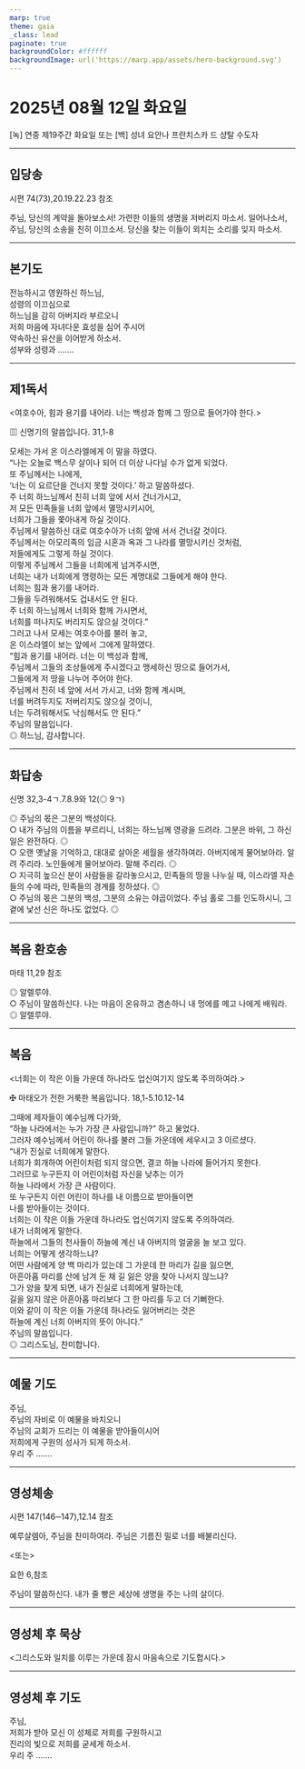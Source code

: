 ```yaml
---
marp: true
theme: gaia
_class: lead
paginate: true
backgroundColor: #ffffff
backgroundImage: url('https://marp.app/assets/hero-background.svg')
---
```


# 2025년 08월 12일 화요일

[녹] 연중 제19주간 화요일 또는 [백] 성녀 요안나 프란치스카 드 샹탈 수도자  




---

## 입당송

시편 74(73),20.19.22.23 참조

주님, 당신의 계약을 돌아보소서! 가련한 이들의 생명을 저버리지 마소서. 일어나소서, 주님, 당신의 소송을 친히 이끄소서. 당신을 찾는 이들이 외치는 소리를 잊지 마소서.  
  


---

## 본기도

전능하시고 영원하신 하느님,  
성령의 이끄심으로  
하느님을 감히 아버지라 부르오니  
저희 마음에 자녀다운 효성을 심어 주시어  
약속하신 유산을 이어받게 하소서.  
성부와 성령과 …….  
  


---

## 제1독서

<여호수아, 힘과 용기를 내어라. 너는 백성과 함께 그 땅으로 들어가야 한다.>

▥ 신명기의 말씀입니다. 31,1-8

모세는 가서 온 이스라엘에게 이 말을 하였다.  
“나는 오늘로 백스무 살이나 되어 더 이상 나다닐 수가 없게 되었다.  
또 주님께서는 나에게,  
‘너는 이 요르단을 건너지 못할 것이다.’ 하고 말씀하셨다.  
주 너희 하느님께서 친히 너희 앞에 서서 건너가시고,  
저 모든 민족들을 너희 앞에서 멸망시키시어,  
너희가 그들을 쫓아내게 하실 것이다.  
주님께서 말씀하신 대로 여호수아가 너희 앞에 서서 건너갈 것이다.  
주님께서는 아모리족의 임금 시혼과 옥과 그 나라를 멸망시키신 것처럼,  
저들에게도 그렇게 하실 것이다.  
이렇게 주님께서 그들을 너희에게 넘겨주시면,  
너희는 내가 너희에게 명령하는 모든 계명대로 그들에게 해야 한다.  
너희는 힘과 용기를 내어라.  
그들을 두려워해서도 겁내서도 안 된다.  
주 너희 하느님께서 너희와 함께 가시면서,  
너희를 떠나지도 버리지도 않으실 것이다.”  
그러고 나서 모세는 여호수아를 불러 놓고,  
온 이스라엘이 보는 앞에서 그에게 말하였다.  
“힘과 용기를 내어라. 너는 이 백성과 함께,  
주님께서 그들의 조상들에게 주시겠다고 맹세하신 땅으로 들어가서,  
그들에게 저 땅을 나누어 주어야 한다.  
주님께서 친히 네 앞에 서서 가시고, 너와 함께 계시며,  
너를 버려두지도 저버리지도 않으실 것이니,  
너는 두려워해서도 낙심해서도 안 된다.”  
주님의 말씀입니다.  
◎ 하느님, 감사합니다.  
  


---

## 화답송

신명 32,3-4ㄱ.7.8.9와 12(◎ 9ㄱ)

◎ 주님의 몫은 그분의 백성이다.  
○ 내가 주님의 이름을 부르리니, 너희는 하느님께 영광을 드려라. 그분은 바위, 그 하신 일은 완전하다. ◎  
○ 오랜 옛날을 기억하고, 대대로 살아온 세월을 생각하여라. 아버지에게 물어보아라. 알려 주리라. 노인들에게 물어보아라. 말해 주리라. ◎  
○ 지극히 높으신 분이 사람들을 갈라놓으시고, 민족들의 땅을 나누실 때, 이스라엘 자손들의 수에 따라, 민족들의 경계를 정하셨다. ◎  
○ 주님의 몫은 그분의 백성, 그분의 소유는 야곱이었다. 주님 홀로 그를 인도하시니, 그 곁에 낯선 신은 하나도 없었다. ◎  
  


---

## 복음 환호송

마태 11,29 참조

◎ 알렐루야.  
○ 주님이 말씀하신다. 나는 마음이 온유하고 겸손하니 내 멍에를 메고 나에게 배워라.  
◎ 알렐루야.  
  


---

## 복음

<너희는 이 작은 이들 가운데 하나라도 업신여기지 않도록 주의하여라.>

✠ 마태오가 전한 거룩한 복음입니다. 18,1-5.10.12-14

그때에 제자들이 예수님께 다가와,  
“하늘 나라에서는 누가 가장 큰 사람입니까?” 하고 물었다.  
그러자 예수님께서 어린이 하나를 불러 그들 가운데에 세우시고 3 이르셨다.  
“내가 진실로 너희에게 말한다.  
너희가 회개하여 어린이처럼 되지 않으면, 결코 하늘 나라에 들어가지 못한다.  
그러므로 누구든지 이 어린이처럼 자신을 낮추는 이가  
하늘 나라에서 가장 큰 사람이다.  
또 누구든지 이런 어린이 하나를 내 이름으로 받아들이면  
나를 받아들이는 것이다.  
너희는 이 작은 이들 가운데 하나라도 업신여기지 않도록 주의하여라.  
내가 너희에게 말한다.  
하늘에서 그들의 천사들이 하늘에 계신 내 아버지의 얼굴을 늘 보고 있다.  
너희는 어떻게 생각하느냐?  
어떤 사람에게 양 백 마리가 있는데 그 가운데 한 마리가 길을 잃으면,  
아흔아홉 마리를 산에 남겨 둔 채 길 잃은 양을 찾아 나서지 않느냐?  
그가 양을 찾게 되면, 내가 진실로 너희에게 말하는데,  
길을 잃지 않은 아흔아홉 마리보다 그 한 마리를 두고 더 기뻐한다.  
이와 같이 이 작은 이들 가운데 하나라도 잃어버리는 것은  
하늘에 계신 너희 아버지의 뜻이 아니다.”  
주님의 말씀입니다.  
◎ 그리스도님, 찬미합니다.  
  


---

## 예물 기도

주님,  
주님의 자비로 이 예물을 바치오니  
주님의 교회가 드리는 이 예물을 받아들이시어  
저희에게 구원의 성사가 되게 하소서.  
우리 주 …….  
  


---

## 영성체송

시편 147(146─147),12.14 참조

예루살렘아, 주님을 찬미하여라. 주님은 기름진 밀로 너를 배불리신다.  
  
<또는>  
  
요한 6,참조  
  
주님이 말씀하신다. 내가 줄 빵은 세상에 생명을 주는 나의 살이다.  


---

## 영성체 후 묵상

<그리스도와 일치를 이루는 가운데 잠시 마음속으로 기도합시다.>  


---

## 영성체 후 기도

주님,  
저희가 받아 모신 이 성체로 저희를 구원하시고  
진리의 빛으로 저희를 굳세게 하소서.  
우리 주 …….